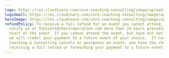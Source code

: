 ```yaml
---
logo: https://res.cloudinary.com/core-coaching-consulting/image/upload/v1660857570/ccc-logo-aug-2022_ebvjur.png
logoSmall: https://res.cloudinary.com/core-coaching-consulting/image/upload/v1693474123/ccc-logo-small.png2_kcm08w.png
heroImage: https://res.cloudinary.com/core-coaching-consulting/image/upload/v1596493058/pexels-pixabay-161154_uftaqi.jpg
refundPolicy: To receive a full refund for an event you cannot attend, you must
  notify us at SSeivert@thecoreporation.com more than 24 hours preceding the
  start of the event. If you cannot attend the event, but have not notified us,
  we will credit your payment to a future event of your choice.  If Core
  Coaching & Consulting cancels or postpones an event, you have the choice of
  receiving a full refund or forwarding your payment to a future event.
---
```

